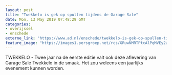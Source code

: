 ```yaml
---
layout: post
title: "Twekkelo is gek op spullen tijdens de Garage Sale"
date: Mon, 13 May 2019 07:48:29 GMT
categories: 
- overijssel 
- enschede 
externe_link: "https://www.ad.nl/enschede/twekkelo-is-gek-op-spullen-tijdens-de-garage-sale~a5684930/"
feature_image: "https://images1.persgroep.net/rcs/GRuwNMRTPtcAlPqMVEy2zaAU7Ww/diocontent/147970875/_fitwidth/400/?appId=21791a8992982cd8da851550a453bd7f&quality=0.7"
---
```


TWEKKELO - Twee jaar na de eerste editie valt ook deze aflevering van Garage Sale Twekkelo in de smaak. Het zou weleens een jaarlijks evenement kunnen worden.
